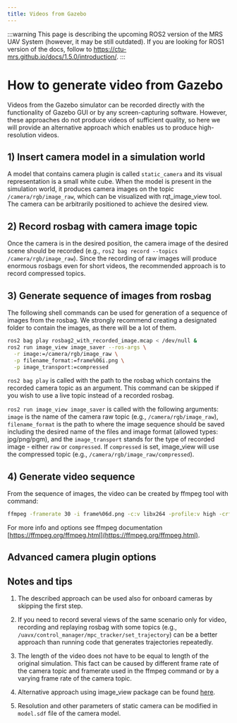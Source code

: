 ```yaml
---
title: Videos from Gazebo
---
```


:::warning
This page is describing the upcoming ROS2 version of the MRS UAV System (however, it may be still outdated). If you are looking for ROS1 version of the docs, follow to https://ctu-mrs.github.io/docs/1.5.0/introduction/.
:::

# How to generate video from Gazebo

Videos from the Gazebo simulator can be recorded directly with the functionality of Gazebo GUI or by any screen-capturing software. However, these approaches do not produce videos of sufficient quality, so here we will provide an alternative approach which enables us to produce high-resolution videos.

## 1) Insert camera model in a simulation world

A model that contains camera plugin is called `static_camera` and its visual representation is a small white cube. When the model is present in the simulation world, it produces camera images on the topic `/camera/rgb/image_raw`, which can be visualized with rqt_image_view tool. The camera can be arbitrarily positioned to achieve the desired view.

## 2) Record rosbag with camera image topic

Once the camera is in the desired position, the camera image of the desired scene should be recorded (e.g., `ros2 bag record --topics /camera/rgb/image_raw`). Since the recording of raw images will produce enormous rosbags even for short videos, the recommended approach is to record compressed topics.

## 3) Generate sequence of images from rosbag

The following shell commands can be used for generation of a sequence of images from the rosbag. We strongly recommend creating a designated folder to contain the images, as there will be a lot of them.

```bash
ros2 bag play rosbag2_with_recorded_image.mcap < /dev/null &
ros2 run image_view image_saver --ros-args \
  -r image:=/camera/rgb/image_raw \
  -p filename_format:=frame%06i.png \
  -p image_transport:=compressed
```

`ros2 bag play` is called with the path to the rosbag which contains the recorded camera topic as an argument. This command can be skipped if you wish to use a live topic instead of a recorded rosbag.

`ros2 run image_view image_saver` is called with the following arguments: `image` is the name of the camera raw topic (e.g., `/camera/rgb/image_raw`), `filename_format` is the path to where the image sequence should be saved including the desired name of the files and image format (allowed types: jpg/png/pgm), and the `image_transport` stands for the type of recorded image - either `raw` or `compressed`. If `compressed` is set, image_view will use the compressed topic (e.g., `/camera/rgb/image_raw/compressed`).

## 4) Generate video sequence

From the sequence of images, the video can be created by ffmpeg tool with command:

```bash
ffmpeg -framerate 30 -i frame%06d.png -c:v libx264 -profile:v high -crf 20 -pix_fmt yuv420p output.mp4
```

For more info and options see ffmpeg documentation [https://ffmpeg.org/ffmpeg.html](https://ffmpeg.org/ffmpeg.html).

## Advanced camera plugin options

## Notes and tips

1) The described approach can be used also for onboard cameras by skipping the first step.

2) If you need to record several views of the same scenario only for video, recording and replaying rosbag with some topics (e.g., `/uavx/control_manager/mpc_tracker/set_trajectory`) can be a better approach than running code that generates trajectories repeatedly.

3) The length of the video does not have to be equal to length of the original simulation. This fact can be caused by different frame rate of the camera topic and framerate used in the ffmpeg command or by a varying frame rate of the camera topic.

4) Alternative approach using image_view package can be found [here](https://docs.ros.org/en/jazzy/p/image_view/doc/components.html#image-view-videorecordernode).

5) Resolution and other parameters of static camera can be modified in `model.sdf` file of the camera model.

